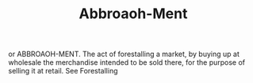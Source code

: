 ---
title: Abbroaoh-Ment
letter: A
permalink: "/definitions/abbroaoh-ment.html"
body: or ABBROAOH-MENT. The act of forestalling a market, by buying up at wholesale
  the merchandise intended to be sold there, for the purpose of selling it at retail.
  See Forestalling
published_at: '2018-07-07'
layout: post
---